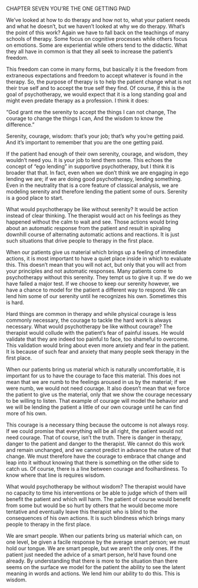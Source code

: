CHAPTER SEVEN YOU’RE THE ONE GETTING PAID

We’ve looked at how to do therapy and how not to, what your patient needs and
what he doesn’t, but we haven’t looked at why we do therapy. What’s the point of this work? Again we have to fall back on the teachings of many schools of therapy. Some focus on cognitive processes while others focus on emotions. Some are experiential while others tend to the didactic. What they all have in common is that they all seek to increase the patient’s freedom.

This freedom can come in many forms, but basically it is the freedom from
extraneous expectations and freedom to accept whatever is found in the therapy. So, the purpose of therapy is to help the patient change what is not their true self and to accept the true self they find. Of course, if this is the goal of psychotherapy, we would expect that it is a long standing goal and might even predate therapy as a profession. I think it does:

“God grant me the serenity to accept the things I can not change, The courage to change the things I can,
And the wisdom to know the difference.”

Serenity, courage, wisdom: that’s your job; that’s why you’re getting paid. And
it’s important to remember that you are the one getting paid.

If the patient had enough of their own serenity, courage, and wisdom, they
wouldn’t need you. It is your job to lend them some. This echoes the concept of “ego lending” in supportive psychotherapy, but I think it is broader that that. In fact, even when we don’t think we are engaging in ego lending we are; if we are doing good psychotherapy, lending something. Even in the neutrality that is a core feature of classical analysis, we are modeling serenity and therefore lending the patient some of ours. Serenity is a good place to start.

What would psychotherapy be like without serenity? It would be action instead of
clear thinking. The therapist would act on his feelings as they happened without the calm to wait and see. Those actions would bring about an automatic response from the patient and result in spiraling downhill course of alternating automatic actions and reactions. It is just such situations that drive people to therapy in the first place.

When our patients give us material which brings up a feeling of immediate
actions, it is most important to have a quiet place inside in which to evaluate this. This doesn’t mean that you will not act, but only that you will act from your principles and not automatic responses. Many patients come to psychotherapy without this serenity. They tempt us to give it up. If we do we have failed a major test. If we choose to keep our serenity however, we have a chance to model for the patient a different way to respond. We can lend him some of our serenity until he recognizes his own. Sometimes this is hard.

Hard things are common in therapy and while physical courage is less commonly
necessary, the courage to tackle the hard work is always necessary. What would psychotherapy be like without courage? The therapist would collude with the patient’s fear of painful issues. He would validate that they are indeed too painful to face, too shameful to overcome. This validation would bring about even more anxiety and fear in the patient. It is because of such fear and anxiety that many people seek therapy in the first place.

When our patients bring us material which is naturally uncomfortable, it is
important for us to have the courage to face this material. This does not mean that we are numb to the feelings aroused in us by the material; if we were numb, we would not need courage. It also doesn’t mean that we force the patient to give us the material, only that we show the courage necessary to be willing to listen. That example of courage will model the behavior and we will be lending the patient a little of our own courage until he can find more of his own.

This courage is a necessary thing because the outcome is not always rosy. If we
could promise that everything will be all right, the patient would not need courage. That of course, isn’t the truth. There is danger in therapy, danger to the patient and danger to the therapist. We cannot do this work and remain unchanged, and we cannot predict in advance the nature of that change. We must therefore have the courage to embrace that change and leap into it without knowing that there is something on the other side to catch us. Of course, there is a line between courage and foolhardiness. To know where that line is requires wisdom.

What would psychotherapy be without wisdom? The therapist would have no capacity
to time his interventions or be able to judge which of them will benefit the patient and which will harm. The patient of course would benefit from some but would be so hurt by others that he would become more tentative and eventually leave this therapist who is blind to the consequences of his own actions. It is such blindness which brings many people to therapy in the first place.

We are smart people. When our patients bring us material which can, on one level,
be given a facile response by the average smart person; we must hold our tongue. We are smart people, but we aren’t the only ones. If the patient just needed the advice of a smart person, he’d have found one already. By understanding that there is more to the situation than there seems on the surface we model for the patient the ability to see the latent meaning in words and actions. We lend him our ability to do this. This is wisdom.
